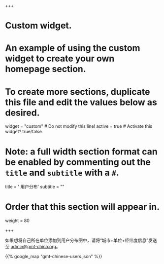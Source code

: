 +++
# Custom widget.
# An example of using the custom widget to create your own homepage section.
# To create more sections, duplicate this file and edit the values below as desired.
widget = "custom"  # Do not modify this line!
active = true  # Activate this widget? true/false

# Note: a full width section format can be enabled by commenting out the `title` and `subtitle` with a `#`.
title = '<i class="fas fa-map-marked"></i> 用户分布'
subtitle = ""

# Order that this section will appear in.
weight = 80

+++

如果想将自己所在单位添加到用户分布图中，请将“城市+单位+经纬度信息”发送至
<i class="fas fa-envelope"></i> [admin@gmt-china.org](mailto:admin@gmt-china.org)。

{{% google_map "gmt-chinese-users.json" %}}
